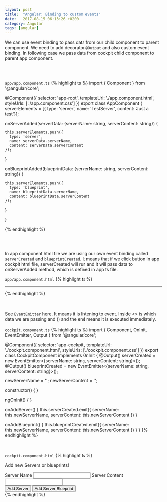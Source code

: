 ```yaml
---
layout: post
title:  "Angular: Binding to custom events"
date:   2017-08-15 06:13:26 +0200
category: Angular
tags: [angular]
---
```


We can use event binding to pass data from our child component to parent component.
We need to add decorator `@Output` and also custom event binding. In following case we pass data from cockpit child component to parent app component. 


<br /><br />

`app/app.component.ts`
{% highlight ts %}
import { Component } from '@angular/core';

@Component({
  selector: 'app-root',
  templateUrl: './app.component.html',
  styleUrls: ['./app.component.css']
})
export class AppComponent {
  serverElements = [{ type: 'server', name: 'TestServer', content: 'Just a test'}];

 onServerAdded(serverData: {serverName: string, serverContent: string}) {
    
    this.serverElements.push({
      type: 'server',
      name: serverData.serverName,
      content: serverData.serverContent
    });
    
  }

  onBlueprintAdded(blueprintData: {serverName: string, serverContent: string}) {
   
    this.serverElements.push({
      type: 'blueprint',
      name: blueprintData.serverName,
      content: blueprintData.serverContent
    });
   
  }


}

{% endhighlight %}


<br /><br />

In app component html file we are using our own event binding called `serverCreated` and `blueprintCreated`. It means that if we click button in app cockpit html file, serverCreated will run and it will pass data to onServerAdded method, which is defined in app ts file.

`app/app.component.html`
{% highlight ts %}
<div class="container">
  <app-cockpit 
  (serverCreated)="onServerAdded($event)"
  (blueprintCreated)="onBlueprintAdded($event)"

  ></app-cockpit>
  
  <hr>
  <div class="row">
    <div class="col-xs-12">
      <app-server-element 
       *ngFor="let serverElement of serverElements"
       [srvElement]=serverElement
       ></app-server-element>    
    </div>
  </div>
</div>

{% endhighlight %}



<br /><br />
See `EventEmitter` here. It means it is listening to event. Inside <> is which data we are passing and () and the end means it is executed immediately.
<br /><br />
`cockpit.component.ts`
{% highlight ts %}
import { Component, OnInit, EventEmitter, Output } from '@angular/core';

@Component({
  selector: 'app-cockpit',
  templateUrl: './cockpit.component.html',
  styleUrls: ['./cockpit.component.css']
})
export class CockpitComponent implements OnInit {
  @Output() serverCreated = new EventEmitter<{serverName: string, serverContent: string}>();
  @Output() blueprintCreated = new EventEmitter<{serverName: string, serverContent: string}>();

  newServerName = '';
  newServerContent = '';

  constructor() { }

  ngOnInit() {
  }

  onAddServer() {
    this.serverCreated.emit({
      serverName: this.newServerName,
      serverContent: this.newServerContent
    })
  }

  onAddBlueprint() {
    this.blueprintCreated.emit({
      serverName: this.newServerName,
      serverContent: this.newServerContent
    })
  }
}
{% endhighlight %}


<br /><br />
`cockpit.component.html`
{% highlight ts %}
<div class="row">
  <div class="col-xs-12">
      <p>Add new Servers or blueprints!</p>
      <label>Server Name</label>
      <input type="text" class="form-control" [(ngModel)]="newServerName">
      <label>Server Content</label>
      <input type="text" class="form-control" [(ngModel)]="newServerContent">
      <br>
      <button
        class="btn btn-primary"
        (click)="onAddServer()">Add Server</button>
      <button
        class="btn btn-primary"
        (click)="onAddBlueprint()">Add Server Blueprint</button>
    </div>
</div>
{% endhighlight %}